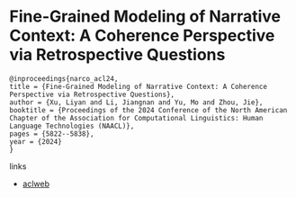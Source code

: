# Fine-Grained Modeling of Narrative Context: A Coherence Perspective via Retrospective Questions

```
@inproceedings{narco_acl24,
title = {Fine-Grained Modeling of Narrative Context: A Coherence Perspective via Retrospective Questions},
author = {Xu, Liyan and Li, Jiangnan and Yu, Mo and Zhou, Jie},
booktitle = {Proceedings of the 2024 Conference of the North American Chapter of the Association for Computational Linguistics: Human Language Technologies (NAACL)},
pages = {5822--5838},
year = {2024}
}
```

links
- [aclweb](https://aclanthology.org/2024.acl-long.317)
